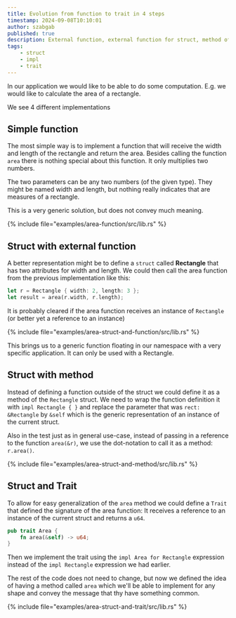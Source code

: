 ```yaml
---
title: Evolution from function to trait in 4 steps
timestamp: 2024-09-08T10:10:01
author: szabgab
published: true
description: External function, external function for struct, method of struct, trait.
tags:
    - struct
    - impl
    - trait
---
```


In our application we would like to be able to do some computation. E.g. we would like to calculate the area of a rectangle.

We see 4 different implementations

## Simple function

The most simple way is to implement a function that will receive the width and length of the rectangle and return the area.
Besides calling the function `area` there is nothing special about this function. It only multiplies two numbers.

The two parameters can be any two numbers (of the given type). They might be named width and length, but nothing really indicates
that are measures of a rectangle.

This is a very generic solution, but does not convey much meaning.

{% include file="examples/area-function/src/lib.rs" %}

## Struct with external function

A better representation might be to define a `struct` called **Rectangle** that has two attributes for width and length.
We could then call the area function from the previous implementation like this:

```rust
let r = Rectangle { width: 2, length: 3 };
let result = area(r.width, r.length);
```

It is probably cleared if the area function receives an instance of `Rectangle` (or better yet a reference to an instance)

{% include file="examples/area-struct-and-function/src/lib.rs" %}

This brings us to a generic function floating in our namespace with a very specific application. It can only be used with a Rectangle.

## Struct with method

Instead of defining a function outside of the struct we could define it as a method of the `Rectangle` struct.
We need to wrap the function definition it with `impl Rectangle { }` and replace the parameter that was `rect: &Rectangle` by `&self`
which is the generic representation of an instance of the current struct.

Also in the test just as in general use-case, instead of passing in a reference to the function `area(&r)`, we use the dot-notation to call it as a method: `r.area()`.

{% include file="examples/area-struct-and-method/src/lib.rs" %}


## Struct and Trait

To allow for easy generalization of the `area` method we could define a `Trait` that defined the signature of the area function:
It receives a reference to an instance of the current struct and returns a `u64`.

```rust
pub trait Area {
    fn area(&self) -> u64;
}
```

Then we implement the trait using the `impl Area for Rectangle` expression instead of the `impl Rectangle` expression we had earlier.

The rest of the code does not need to change, but now we defined the idea of having a method called `area` which we'll be able to implement
for any shape and convey the message that thy have something common.

{% include file="examples/area-struct-and-trait/src/lib.rs" %}



